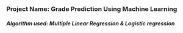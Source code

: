 <h3>Project Name: Grade Prediction Using Machine Learning</h3>
<h5>Algorithm used: Multiple Linear Regression & Logistic regression</h5>

